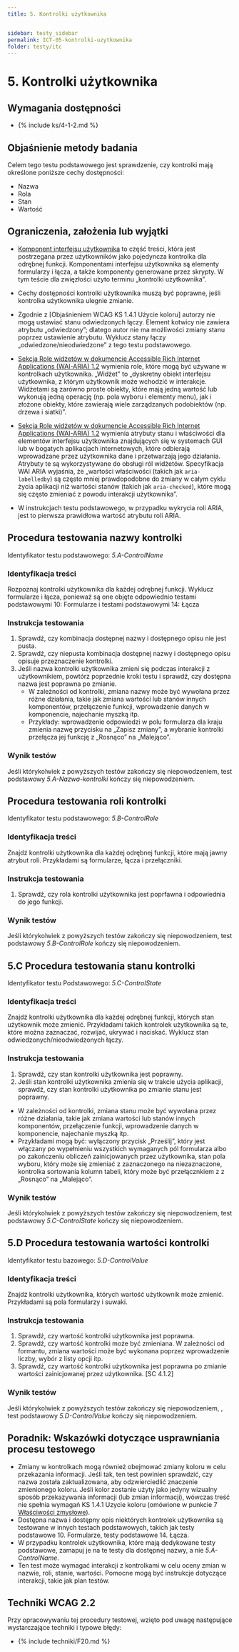 ```yaml
---
title: 5. Kontrolki użytkownika


sidebar: testy_sidebar
permalink: ICT-05-kontrolki-uzytkownika
folder: testy/itc
---
```

# 5. Kontrolki użytkownika

## Wymagania dostępności
- {% include ks/4-1-2.md %}  

## Objaśnienie metody badania
Celem tego testu podstawowego jest sprawdzenie, czy kontrolki mają określone poniższe cechy dostępności:
- Nazwa
- Rola
- Stan
- Wartość

## Ograniczenia, założenia lub wyjątki
- <a href="#" data-toggle="tooltip" data-original-title="{{site.data.glossary.komponent_interfejsu_uzytkownika | strip_html | replace: '*', ''}}">Komponent interfejsu użytkownika</a> to część treści, która jest postrzegana przez użytkowników jako pojedyncza kontrolka dla odrębnej funkcji. Komponentami interfejsu użytkownika są elementy formularzy i łącza, a także komponenty generowane przez skrypty. W tym teście dla zwięzłości użyto terminu „kontrolki użytkownika”.
- Cechy dostępności kontrolki użytkownika muszą być poprawne, jeśli kontrolka użytkownika ulegnie zmianie.
- Zgodnie z [Objaśnieniem WCAG KS 1.4.1 Użycie koloru] autorzy nie mogą ustawiać stanu odwiedzonych łączy. Element kotwicy nie zawiera atrybutu „odwiedzony”; dlatego autor nie ma możliwości zmiany stanu poprzez ustawienie atrybutu. Wyklucz stany łączy „odwiedzone/nieodwiedzone” z tego testu podstawowego.

- [Sekcja Role widżetów w dokumencie Accessible Rich Internet Applications (WAI-ARIA) 1.2](https://www.w3.org/TR/wai-aria/#attrs_widgets) wymienia role, które mogą być używane w kontrolkach użytkownika. „Widżet” to „dyskretny obiekt interfejsu użytkownika, z którym użytkownik może wchodzić w interakcje. Widżetami są zarówno proste obiekty, które mają jedną wartość lub wykonują jedną operację (np. pola wyboru i elementy menu), jak i złożone obiekty, które zawierają wiele zarządzanych podobiektów (np. drzewa i siatki)”.
- [Sekcja Role widżetów w dokumencie Accessible Rich Internet Applications (WAI-ARIA) 1.2](https://www.w3.org/TR/wai-aria/#attrs_widgets) wymienia atrybuty stanu i właściwości dla elementów interfejsu użytkownika znajdujących się w systemach GUI lub w bogatych aplikacjach internetowych, które odbierają wprowadzane przez użytkownika dane i przetwarzają jego działania. Atrybuty te są wykorzystywane do obsługi ról widżetów. Specyfikacja WAI ARIA wyjaśnia, że „wartości właściwości (takich jak `aria-labelledby`) są często mniej prawdopodobne do zmiany w całym cyklu życia aplikacji niż wartości stanów (takich jak `aria-checked`), które mogą się często zmieniać z powodu interakcji użytkownika”.
- W instrukcjach testu podstawowego, w przypadku wykrycia roli ARIA, jest to pierwsza prawidłowa wartość atrybutu roli ARIA.

## Procedura testowania nazwy kontrolki
Identyfikator testu podstawowego: *5.A-ControlName*

### Identyfikacja treści
Rozpoznaj kontrolki użytkownika dla każdej odrębnej funkcji. Wyklucz formularze i łącza, ponieważ są one objęte odpowiednio testami podstawowymi 10: Formularze i testami podstawowymi 14: Łącza

### Instrukcja testowania
1.	Sprawdź, czy kombinacja dostępnej nazwy i dostępnego opisu nie jest pusta.
2.	Sprawdź, czy niepusta kombinacja dostępnej nazwy i dostępnego opisu opisuje przeznaczenie kontrolki.
3.	Jeśli nazwa kontrolki użytkownika zmieni się podczas interakcji z użytkownikiem, powtórz poprzednie kroki testu i sprawdź, czy dostępna nazwa jest poprawna po zmianie.
    - W zależności od kontrolki, zmiana nazwy może być wywołana przez różne działania, takie jak zmiana wartości lub stanów innych komponentów, przełączenie funkcji, wprowadzenie danych w komponencie, najechanie myszką itp.
    - Przykłady: wprowadzenie odpowiedzi w polu formularza dla kraju zmienia nazwę przycisku na „Zapisz zmiany”, a wybranie kontrolki przełącza jej funkcję z „Rosnąco” na „Malejąco”.

### Wynik testów
Jeśli którykolwiek z powyższych testów zakończy się niepowodzeniem, test podstawowy _5.A-Nazwa-kontrolki_ kończy się niepowodzeniem.

## Procedura testowania roli kontrolki
Identyfikator testu podstawowego: _5.B-ControlRole_

### Identyfikacja treści
Znajdź kontrolki użytkownika dla każdej odrębnej funkcji, które mają jawny atrybut roli. 
Przykładami są formularze, łącza i przełączniki.

### Instrukcja testowania
1.	Sprawdź, czy rola kontrolki użytkownika jest poprfawna i odpowiednia do jego funkcji. 

### Wynik testów
Jeśli którykolwiek z powyższych testów zakończy się niepowodzeniem, test podstawowy _5.B-ControlRole_ kończy się niepowodzeniem.

## 5.C Procedura testowania stanu kontrolki
Identyfikator testu Podstawowego: _5.C-ControlState_

### Identyfikacja treści
Znajdź kontrolki użytkownika dla każdej odrębnej funkcji, których stan użytkownik może zmienić. Przykładami takich kontrolek użytkownika są te, które można zaznaczać, rozwijać, ukrywać i naciskać. Wyklucz stan odwiedzonych/nieodwiedzonych łączy.

### Instrukcja testowania
1.	Sprawdź, czy stan kontrolki użytkownika jest poprawny.
2.	Jeśli stan kontrolki użytkownika zmienia się w trakcie użycia aplikacji, sprawdź, czy stan kontrolki użytkownika po zmianie stanu jest poprawny.
   - W zależności od kontrolki, zmiana stanu może być wywołana przez różne działania, takie jak zmiana wartości lub stanów innych komponentów, przełączenie funkcji, wprowadzenie danych w komponencie, najechanie myszką itp.
   - Przykładami mogą być: wyłączony przycisk „Prześlij”, który jest włączany po wypełnieniu wszystkich wymaganych pól formularza albo po zakończeniu obliczeń zainicjowanych przez użytkownika, stan pola wyboru, który może się zmieniać z zaznaczonego na niezaznaczone, kontrolka sortowania kolumn tabeli, który może być przełącznkiem z z „Rosnąco” na „Malejąco”.

### Wynik testów
Jeśli którykolwiek z powyższych testów zakończy się niepowodzeniem, test podstawowy _5.C-ControlState_ kończy się niepowodzeniem.

## 5.D Procedura testowania wartości kontrolki
Identyfikator testu bazowego: _5.D-ControlValue_

### Identyfikacja treści
Znajdź kontrolki użytkownika, których wartość użytkownik może zmienić.  Przykładami są pola formularzy i suwaki.

### Instrukcja testowania
1.	Sprawdź, czy wartość kontrolki użytkownika jest poprawna.
2.	Sprawdź, czy wartość kontrolki może być zmieniana. W zależności od formantu, zmiana wartości może być wykonana poprzez wprowadzenie liczby, wybór z listy opcji itp.
3.	Sprawdź, czy wartość kontrolki użytkownika jest poprawna po zmianie wartości zainicjowanej przez użytkownika. [SC 4.1.2]

### Wynik testów
Jeśli którykolwiek z powyższych testów zakończy się niepowodzeniem, , test podstawowy _5.D-ControlValue_ kończy się niepowodzeniem.

##  Poradnik: Wskazówki dotyczące usprawniania procesu testowego
-  Zmiany w kontrolkach mogą również obejmować zmiany koloru w celu przekazania informacji. Jeśli tak, ten test powinien sprawdzić, czy nazwa została zaktualizowana, aby odzwierciedlić znaczenie zmienionego koloru. Jeśli kolor zostanie użyty jako jedyny wizualny sposób przekazywania informacji (lub zmian informacji), wówczas treść nie spełnia wymagań KS 1.4.1 Uzycie koloru (omówione w punkcie 7 [Właściwości zmysłowe](testy/ICT_07_wlasciwosci-zmyslowe.md)).
- Dostępna nazwa i dostępny opis niektórych kontrolek użytkownika są testowane w innych testach podstawowych, takich jak testy podstawowe 10. Formularze, testy podstawowe 14. Łącza.
- W przypadku kontrolek użytkownika, które mają dedykowane testy podstawowe, zamapuj je na te testy dla dostępnej nazwy, a nie _5.A-ControlName_.
- Ten test może wymagać interakcji z kontrolkami w celu oceny zmian w nazwie, roli, stanie, wartości. Pomocne mogą być instrukcje dotyczące interakcji, takie jak plan testów.

## Techniki WCAG 2.2
Przy opracowywaniu tej procedury testowej, wzięto pod uwagę następujące wystarczające techniki i typowe błędy:

- {% include techniki/F20.md %}